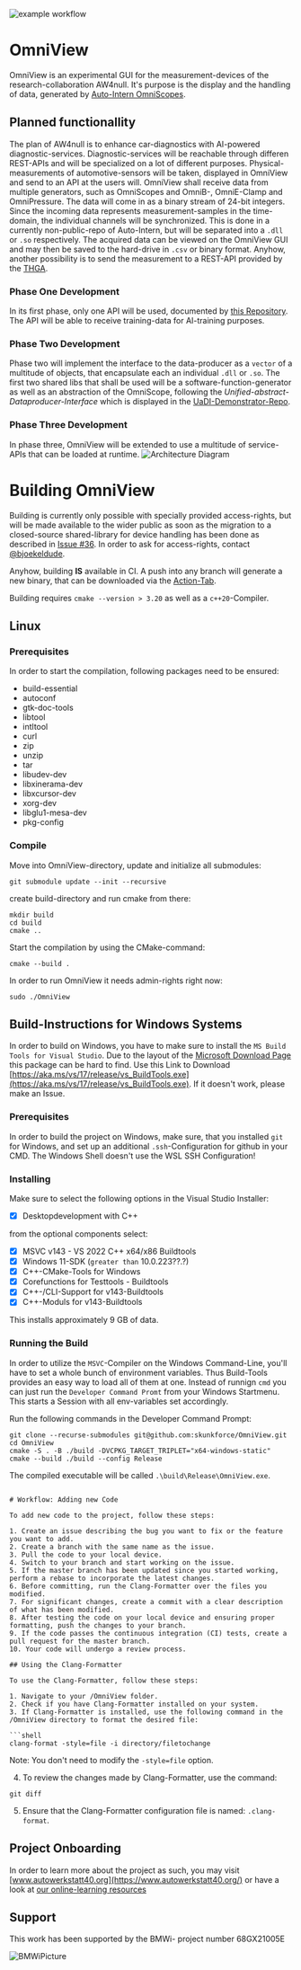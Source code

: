 
![example workflow](https://github.com/skunkforce/omniview/actions/workflows/build.yaml/badge.svg) 
# OmniView
OmniView is an experimental GUI for the measurement-devices of the research-collaboration AW4null.
It's purpose is the display and the handling of data, generated by [Auto-Intern OmniScopes](https://www.auto-intern.de/shop/). 
 

## Planned functionallity
The plan of AW4null is to enhance car-diagnostics with AI-powered diagnostic-services.
Diagnostic-services will be reachable through differen REST-APIs and will be specialized on a lot of different purposes.
Physical-measurements of automotive-sensors will be taken, displayed in OmniView and send to an API at the users will.
OmniView shall receive data from multiple generators, such as OmniScopes and OmniB-, OmniE-Clamp and OmniPressure. 
The data will come in as a binary stream of 24-bit integers.
Since the incoming data represents measurement-samples in the time-domain, the individual channels will be synchronized.
This is done in a currently non-public-repo of Auto-Intern, but will be separated into a `.dll` or `.so` respectively.
The acquired data can be viewed on the OmniView GUI and may then be saved to the hard-drive in `.csv` or binary format. 
Anyhow, another possibility is to send the measurement to a REST-API provided by the [THGA](https://www.thga.de). 

### Phase One Development
In its first phase, only one API will be used, documented by [this Repository](https://gitlab.thga.de/aw4null/aw4null_api-description_ref/-/blob/main/openapi.json?ref_type=heads). 
The API will be able to receive training-data for AI-training purposes.

### Phase Two Development
Phase two will implement the interface to the data-producer as a `vector` of a multitude of objects, that encapsulate each an individual `.dll` or `.so`.
The first two shared libs that shall be used will be a software-function-generator as well as an abstraction of the OmniScope, following the _Unified-abstract-Dataproducer-Interface_ which is displayed in the [UaDI-Demonstrator-Repo](https://github.com/skunkforce/Unified-Dataproducer-Interface-Demonstrator).

### Phase Three Development
In phase three, OmniView will be extended to use a multitude of service-APIs that can be loaded at runtime.
![Architecture Diagram](https://lucid.app/publicSegments/view/113f9581-f43f-435a-a36d-6f9e0276adec/image.png)

# Building OmniView
Building is currently only possible with specially provided access-rights, but will be made available to the wider public as soon as the migration to a closed-source shared-library for device handling has been done as described in [Issue #36](https://github.com/skunkforce/omniview/issues/36).
In order to ask for access-rights, contact [@bjoekeldude](https://github.com/bjoekeldude).


Anyhow, building __IS__ available in CI. A push into any branch will generate a new binary, that can be downloaded via the [Action-Tab](https://github.com/skunkforce/omniview/actions).


Building requires `cmake --version > 3.20` as well as a `c++20`-Compiler.
## Linux

### Prerequisites
In order to start the compilation, following packages need to be ensured:
* build-essential 
* autoconf 
* gtk-doc-tools 
* libtool 
* intltool 
* curl 
* zip 
* unzip 
* tar 
* libudev-dev
* libxinerama-dev 
* libxcursor-dev 
* xorg-dev 
* libglu1-mesa-dev 
* pkg-config

### Compile
Move into OmniView-directory, update and initialize all submodules:
```shell
git submodule update --init --recursive
```
create build-directory and run cmake from there:
```shell
mkdir build
cd build
cmake ..
```
Start the compilation by using the CMake-command:
```shell
cmake --build .
```

In order to run OmniView it needs admin-rights right now:
```shell
sudo ./OmniView
```

## Build-Instructions for Windows Systems
In order to build on Windows, you have to make sure to install the `MS Build Tools for Visual Studio`. 
Due to the layout of the [Microsoft Download Page](https://visualstudio.microsoft.com/de/downloads/) this package can be hard to find.
Use this Link to Download [https://aka.ms/vs/17/release/vs_BuildTools.exe](https://aka.ms/vs/17/release/vs_BuildTools.exe). 
If it doesn't work, please make an Issue.

### Prerequisites
In order to build the project on Windows, make sure, that you installed `git` for Windows, and set up an additional `.ssh`-Configuration for github in your CMD.
The Windows Shell doesn't use the WSL SSH Configuration!

### Installing

Make sure to select the following options in the Visual Studio Installer:
- [x] Desktopdevelopment with C++

from the optional components select:

- [x] MSVC v143 - VS 2022 C++ x64/x86 Buildtools
- [x] Windows 11-SDK (`greater than` 10.0.223??.?) 
- [x] C++-CMake-Tools for Windows
- [x] Corefunctions for Testtools - Buildtools
- [x] C++-/CLI-Support for v143-Buildtools
- [x] C++-Moduls for v143-Buildtools

This installs approximately 9 GB of data.

### Running the Build
In order to utilize the `MSVC`-Compiler on the Windows Command-Line, you'll have to set a whole bunch of environment variables.
Thus Build-Tools provides an easy way to load all of them at one. 
Instead of runnign `cmd` you can just run the `Developer Command Promt` from your Windows Startmenu.
This starts a Session with all env-variables set accordingly.

Run the following commands in the Developer Command Prompt:
```shell
git clone --recurse-submodules git@github.com:skunkforce/OmniView.git
cd OmniView
cmake -S . -B ./build -DVCPKG_TARGET_TRIPLET="x64-windows-static"
cmake --build ./build --config Release
```
The compiled executable will be called `.\build\Release\OmniView.exe`.
```

# Workflow: Adding new Code 

To add new code to the project, follow these steps:

1. Create an issue describing the bug you want to fix or the feature you want to add.
2. Create a branch with the same name as the issue.
3. Pull the code to your local device.
4. Switch to your branch and start working on the issue.
5. If the master branch has been updated since you started working, perform a rebase to incorporate the latest changes.
6. Before committing, run the Clang-Formatter over the files you modified.
7. For significant changes, create a commit with a clear description of what has been modified.
8. After testing the code on your local device and ensuring proper formatting, push the changes to your branch.
9. If the code passes the continuous integration (CI) tests, create a pull request for the master branch.
10. Your code will undergo a review process.

## Using the Clang-Formatter 

To use the Clang-Formatter, follow these steps:

1. Navigate to your /OmniView folder.
2. Check if you have Clang-Formatter installed on your system.
3. If Clang-Formatter is installed, use the following command in the /OmniView directory to format the desired file:

```shell 
clang-format -style=file -i directory/filetochange
```

Note: You don't need to modify the `-style=file` option.

4. To review the changes made by Clang-Formatter, use the command: 

```shell
git diff
```

5. Ensure that the Clang-Formatter configuration file is named: `.clang-format`.


## Project Onboarding
In order to learn more about the project as such, you may visit [www.autowerkstatt40.org](https://www.autowerkstatt40.org/) or have a look at [our online-learning resources](https://moodle.aw4null.de/)

## Support 

This work has been supported by the BMWi- project number 68GX21005E


![BMWiPicture](https://www.bmwk.de/SiteGlobals/BMWI/StyleBundles/Bilder/bmwi_logo_de.svg?__blob=normal&v=1)

